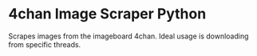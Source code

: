 # 4chan Image Scraper Python

Scrapes images from the imageboard 4chan. Ideal usage is downloading from specific threads.

